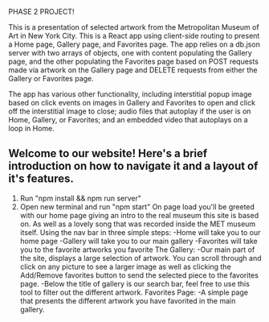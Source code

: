 PHASE 2 PROJECT!

This is a presentation of selected artwork from the Metropolitan Museum of Art in New York City. This is a React app using client-side routing to present a Home page, Gallery page, and Favorites page. The app relies on a db.json server with two arrays of objects, one with content populating the Gallery page, and the other populating the Favorites page based on POST requests made via artwork on the Gallery page and DELETE requests from either the Gallery or Favorites page.

The app has various other functionality, including interstitial popup image based on click events on images in Gallery and Favorites to open and click off the interstitial image to close; audio files that autoplay if the user is on Home, Gallery, or Favorites; and an embedded video that autoplays on a loop in Home.

## Welcome to our website! Here's a brief introduction on how to navigate it and a layout of it's features.
1. Run "npm install && npm run server"
2. Open new terminal and run "npm start"
On page load you'll be greeted with our home page giving an intro to the real museum this site is based on. As well as a lovely song that was recorded inside the MET museum itself. 
Using the nav bar in three simple steps:
-Home will take you to our home page
-Gallery will take you to our main gallery
-Favorites will take you to the favorite artworks you favorite
The Gallery:
-Our main part of the site, displays a large selection of artwork. You can scroll through and click on any picture to see a larger image as well as clicking the Add/Remove favorites button to send the selected piece to the favorites page.
-Below the title of gallery is our search bar, feel free to use this tool to filter out the different artwork.
Favorites Page:
-A simple page that presents the different artwork you have favorited in the main gallery.